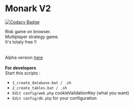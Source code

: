 # Monark V2

[![Codacy Badge](https://api.codacy.com/project/badge/Grade/6fe36015b70e414db53a5213bbbe7191)](https://www.codacy.com/app/paul.bouquet/Monark2?utm_source=github.com&utm_medium=referral&utm_content=Herklos/Monark2&utm_campaign=badger)

Risk game on browser.<br>
Multiplayer strategy game.<br>
It's totaly free !!<br>
<br><br>
Alpha version <a href="http://monark2.hebergratuit.net/web/" target="_blank">here</a>
<br><br>
<b>For developers </b><br>
Start this scripts : <br>
- `1_create_database.bat / .sh`<br>
- `2_create_tables.bat / .sh`<br>
- `Edit config/web.php` cookieValidationKey (what you want)<br>
- `Edit config/db.php` for your configuration <br>

